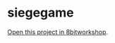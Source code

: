 siegegame
=====

[Open this project in 8bitworkshop](http://8bitworkshop.com/redir.html?platform=nes&githubURL=https%3A%2F%2Fgithub.com%2FAnthonyMoreno01%2Fsiegegame&file=siegegame.c).
